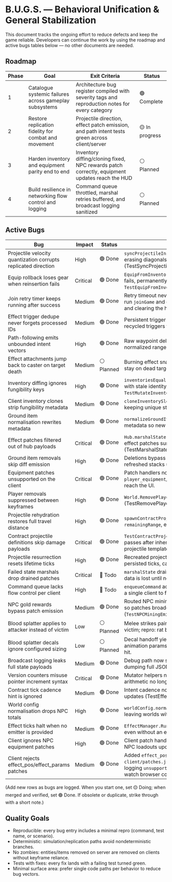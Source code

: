 # B.U.G.S. — Behavioral Unification & General Stabilization

This document tracks the ongoing effort to reduce defects and keep the game reliable. Developers can continue the work by using the roadmap and active bugs tables below — no other documents are needed.

## Roadmap

| Phase | Goal                                                     | Exit Criteria                                                                                   | Status         |
| ----- | -------------------------------------------------------- | ------------------------------------------------------------------------------------------------ | -------------- |
| 1     | Catalogue systemic failures across gameplay subsystems   | Architecture bug register compiled with severity tags and reproduction notes for every category | 🟢 Complete    |
| 2     | Restore replication fidelity for combat and movement     | Projectile direction, effect patch emission, and path intent tests green across client/server    | 🟡 In progress |
| 3     | Harden inventory and equipment parity end to end         | Inventory diffing/cloning fixed, NPC rewards patch correctly, equipment updates reach the HUD    | ⚪ Planned      |
| 4     | Build resilience in networking flow control and logging  | Command queue throttled, marshal retries buffered, and broadcast logging sanitized               | ⚪ Planned      |

## Active Bugs

| Bug                                              | Impact     | Status    | Notes |
| ------------------------------------------------ | ---------- | --------- | ----- |
| Projectile velocity quantization corrupts replicated direction | High       | 🟢 Done  | `syncProjectileInstance` rounds velocity vectors, erasing diagonals and desyncing clients (TestSyncProjectileInstanceQuantizesDirection). |
| Equip rollback loses gear when reinsertion fails | Critical   | 🟢 Done  | `EquipFromInventory` drops previous gear if reinsertion fails, permanently deleting items; repro: `TestEquipFromInventoryRollsBackWhenReinsertionFails`. |
| Join retry timer keeps running after success     | Medium     | 🟢 Done  | Retry timeout never cleared, so delayed callbacks re-run `joinGame` and duplicate players; fixed by tracking and clearing the handle. |
| Effect trigger dedupe never forgets processed IDs | Medium     | 🟢 Done  | Persistent trigger ID set grows forever and blocks recycled triggers from rendering. |
| Path-following emits unbounded intent vectors    | High       | 🟢 Done  | Raw waypoint deltas feed into `SetIntent`, exceeding normalized ranges and breaking consumers. |
| Effect attachments jump back to caster on target death | Medium     | ⚪ Planned | Burning effect snaps to player when rat dies; should stay on dead target; repro: cast fireball at sewer rat. |
| Inventory diffing ignores fungibility keys       | High       | 🟢 Done   | `inventoriesEqual` omits `FungibilityKey`, leaving clients with stale identity metadata; repro: `TestMutateInventoryEmitsPatchWhenFungibilityChanges`. |
| Client inventory clones strip fungibility metadata | Medium     | 🟢 Done   | `cloneInventorySlots` now preserves `fungibility_key`, keeping unique stacks distinct. |
| Ground item normalisation rewrites metadata      | Medium     | 🟢 Done  | `normalizeGroundItems` preserves type/fungibility metadata so new loot renders correctly. |
| Effect patches filtered out of hub payloads      | Critical   | 🟢 Done  | `Hub.marshalState` now whitelists active effect IDs so effect patches survive filtering (TestMarshalStateRetainsEffectPatches). |
| Ground item removals skip diff emission          | High       | 🟢 Done  | Deletions bypass journalling, so broadcasts omit refreshed stacks until a keyframe. |
| Equipment patches unsupported on the client      | Critical   | 🟢 Done  | Patch handlers now hydrate `player_equipment`/`npc_equipment` payloads so loadouts reach the UI. |
| Player removals suppressed between keyframes     | High       | 🟢 Done  | `World.RemovePlayer` now emits `player_removed` diffs (TestRemovePlayerEmitsRemovalPatch). |
| Projectile rehydration restores full travel distance | High       | 🟢 Done  | `spawnContractProjectileFromInstance` ignores saved `remainingRange`, extending projectile reach. |
| Contract projectile definitions skip damage payloads | Critical   | 🟢 Done | `TestContractProjectileDefinitionsApplyDamage` now passes after inheriting fireball damage params from the projectile template. |
| Projectile resurrection resets lifetime ticks    | High       | 🟢 Done  | Recreated projectiles use template lifetime instead of persisted ticks, causing overlong effects. |
| Failed state marshals drop drained patches       | Critical   | 🔴 Todo  | `marshalState` drains buffers before encode; on failure data is lost until next keyframe. |
| Command queue lacks flow control per client      | High       | 🔴 Todo  | `enqueueCommand` accepts unlimited commands, allowing a single client to flood the queue. |
| NPC gold rewards bypass patch emission           | Medium     | 🟢 Done  | Routed NPC mining rewards through inventory mutators so patches broadcast (`TestNPCMiningEmitsInventoryPatch`). |
| Blood splatter applies to attacker instead of victim | Low        | ⚪ Planned | Melee strikes paint attacker sprite; should land on victim; repro: rat bite vs. player. |
| Blood splatter decals ignore configured sizing   | Low        | ⚪ Planned | Decal handoff yields oversized stains; should match animation params; repro: watch blood decal settle after hit. |
| Broadcast logging leaks full state payloads      | Medium     | 🟢 Done  | Debug path now summarizes markers/size instead of dumping full JSON payloads. |
| Version counters misuse pointer increment syntax | Critical   | 🟢 Done  | Mutator helpers now call `incrementVersion` so pointer arithmetic no longer corrupts patch sequencing. |
| Contract tick cadence hint is ignored            | Medium     | 🟢 Done  | Intent cadence now persists to instances and throttles updates (TestEffectManagerRespectsTickCadence). |
| World config normalisation drops NPC totals      | High       | 🟢 Done  | `worldConfig.normalized` overwrites aggregate `NPCCount`, leaving worlds without spawns. |
| Effect ticks halt when no emitter is provided    | Medium     | 🟢 Done  | `EffectManager.RunTick` now runs hooks/end-of-life even without an emitter; added regression test. |
| Client ignores NPC equipment patches             | High       | 🟢 Done  | Client patch handlers now accept `npc_equipment` so NPC loadouts update on the HUD. |
| Client rejects effect_pos/effect_params patches  | Medium     | 🟢 Done | Added `effect_pos`/`effect_params` handlers to `client/patches.js` so fireball contract projectiles stop logging `unsupported patch kind`; repro: cast fireball and watch browser console. |

(Add new rows as bugs are logged. When you start one, set 🟡 Doing; when merged and verified, set 🟢 Done. If obsolete or duplicate, strike through with a short note.)

## Quality Goals

* Reproducible: every bug entry includes a minimal repro (command, test name, or scenario).
* Deterministic: simulation/replication paths avoid nondeterministic branches.
* No zombies: entities/items removed on server are removed on clients without keyframe reliance.
* Tests with fixes: every fix lands with a failing test turned green.
* Minimal surface area: prefer single code paths per behavior to reduce bug vectors.
